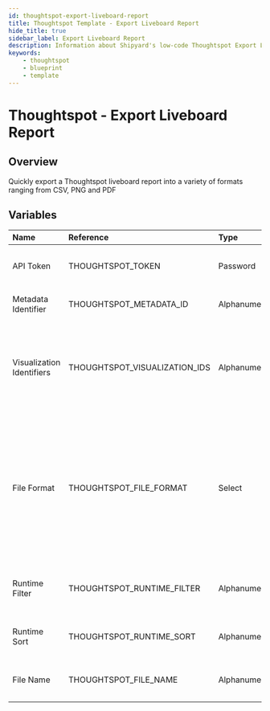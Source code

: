 ```yaml
---
id: thoughtspot-export-liveboard-report
title: Thoughtspot Template - Export Liveboard Report
hide_title: true
sidebar_label: Export Liveboard Report
description: Information about Shipyard's low-code Thoughtspot Export Liveboard Report blueprint. Quickly export a Thoughtspot liveboard report into a variety of formats ranging from CSV, PNG, and PDF 
keywords:
    - thoughtspot
    - blueprint
    - template
---
```


# Thoughtspot - Export Liveboard Report

## Overview
Quickly export a Thoughtspot liveboard report into a variety of formats ranging from CSV, PNG and PDF

## Variables

| Name | Reference | Type | Required | Default | Options | Description |
|:-----|:----------|:-----|:---------|:--------|:--------|:------------|
| API Token | THOUGHTSPOT_TOKEN  | Password |:white_check_mark: | - | - | The API token generated in Thoughtspot |
| Metadata Identifier | THOUGHTSPOT_METADATA_ID  | Alphanumeric |:white_check_mark: | - | - | The ID of the associated liveboard  |
| Visualization Identifiers | THOUGHTSPOT_VISUALIZATION_IDS  | Alphanumeric |:heavy_minus_sign: | - | - | The optional list of specific visualizations to include in the export. If omitted then all will be included |
| File Format | THOUGHTSPOT_FILE_FORMAT  | Select |:white_check_mark: | `csv` | CSV: `csv`<br></br><br></br>PDF: `pdf`<br></br><br></br>PNG: `png`<br></br><br></br> | The desired file format for the export to have |
| Runtime Filter | THOUGHTSPOT_RUNTIME_FILTER  | Alphanumeric |:heavy_minus_sign: | - | - | A column condition to filter the exported data |
| Runtime Sort | THOUGHTSPOT_RUNTIME_SORT  | Alphanumeric |:heavy_minus_sign: | - | - | A column sort to sort the output data |
| File Name | THOUGHTSPOT_FILE_NAME  | Alphanumeric |:heavy_minus_sign: | `liveboard` | - | The name of the download file to have |



